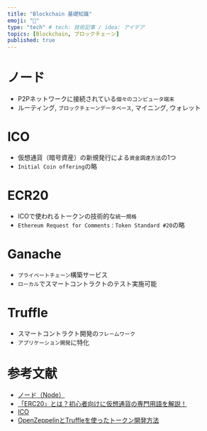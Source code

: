 ```yaml
---
title: "Blockchain 基礎知識"
emoji: "💭"
type: "tech" # tech: 技術記事 / idea: アイデア
topics: [Blockchain, ブロックチェーン]
published: true
---
```


# ノード
 - P2Pネットワークに接続されている``個々のコンピュータ端末``
 - ルーティング, ``ブロックチェーンデータベース``, マイニング, ウォレット

# ICO
 - 仮想通貨（暗号資産）の新規発行による``資金調達方法``の1つ
 - ``Initial Coin offering``の略

# ECR20
 - ICOで使われるトークンの技術的な``統一規格``
 - ``Ethereum Request for Comments：Token Standard #20``の略

# Ganache
 - ``プライベートチェーン``構築サービス
 - ``ローカル``でスマートコントラクトのテスト実施可能

# Truffle
 - スマートコントラクト開発の``フレームワーク``
 - ``アプリケーション開発``に特化

# 参考文献
 - [ノード（Node）](https://bitcoin.dmm.com/glossary/node)
 - [「ERC20」とは？初心者向けに仮想通貨の専門用語を解説！](https://bitdays.jp/money/blockchain/cryptocurrency/cryptocurrency_other/12881/)
 - [ICO](https://bitflyer.com/ja-jp/glossary/ico)
 - [OpenZeppelinとTruffleを使ったトークン開発方法](https://block-chain.jp/ethereum/token-with-truffle-openzeppelin/)
